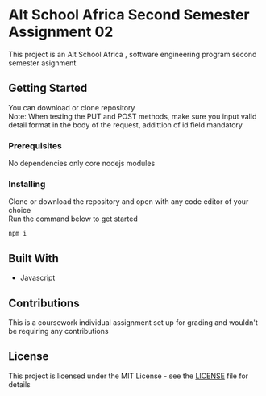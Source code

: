 # Alt School Africa Second Semester Assignment 02

This project is an Alt School Africa , software engineering program second semester asignment

## Getting Started

You can download or clone repository\
Note: When testing the PUT and POST methods, make sure you input valid detail format in the body of the request, addittion of id field mandatory

### Prerequisites

No dependencies only core nodejs modules 

### Installing

Clone or download the repository and open with any code editor of your choice\
Run the command below to get started

```
npm i
```

## Built With

* Javascript

## Contributions
This is a coursework individual assignment set up for grading and wouldn't be requiring any contributions

## License
This project is licensed under the MIT License - see the [LICENSE](LICENSE) file for details



